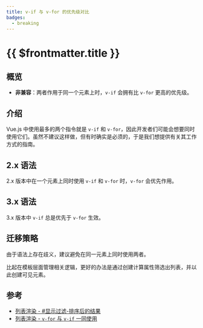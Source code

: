 ```yaml
---
title: v-if 与 v-for 的优先级对比
badges:
  - breaking
---
```


# {{ $frontmatter.title }} <MigrationBadges :badges="$frontmatter.badges" />

## 概览

- **非兼容**：两者作用于同一个元素上时，`v-if` 会拥有比 `v-for` 更高的优先级。

## 介绍

Vue.js 中使用最多的两个指令就是 `v-if` 和 `v-for`，因此开发者们可能会想要同时使用它们。虽然不建议这样做，但有时确实是必须的，于是我们想提供有关其工作方式的指南。

## 2.x 语法

2.x 版本中在一个元素上同时使用 `v-if` 和 `v-for` 时，`v-for` 会优先作用。

## 3.x 语法

3.x 版本中 `v-if` 总是优先于 `v-for` 生效。

## 迁移策略

由于语法上存在歧义，建议避免在同一元素上同时使用两者。

比起在模板层面管理相关逻辑，更好的办法是通过创建计算属性筛选出列表，并以此创建可见元素。

## 参考

- [列表渲染 - #显示过滤-排序后的结果](/guide/list.html#displaying-filtered-sorted-results)
- [列表渲染 - `v-for` 与 `v-if` 一同使用](/guide/list.html#v-for-与-v-if-一同使用)